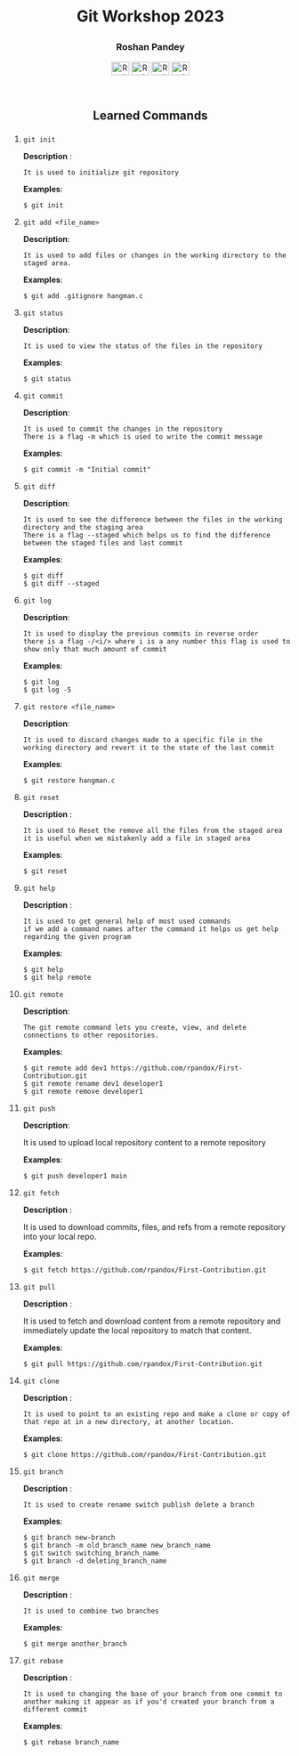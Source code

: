 # <p align='center'>Git Workshop 2023 <p>

### <p align='center'>Roshan Pandey</p>

<p align="center">
    <a href="https://www.facebook.com/R.Pandey198/" target="blank"
    ><img
        align="center"
        src="https://raw.githubusercontent.com/rahuldkjain/github-profile-readme-generator/master/src/images/icons/Social/facebook.svg"
        alt="Roshan Pandey"
        height="24"
        width="32"
    /></a>
    <a href="https://www.linkedin.com/in/rpandox/" target="blank"
    ><img
        align="center"
        src="https://raw.githubusercontent.com/rahuldkjain/github-profile-readme-generator/master/src/images/icons/Social/linked-in-alt.svg"
        alt="Roshan Pandey"
        height="24"
        width="32"
    /></a>
    <a href="https://github.com/rpandox" target="blank"
    ><img
        align="center"
        src="https://raw.githubusercontent.com/rahuldkjain/github-profile-readme-generator/master/src/images/icons/Social/github.svg"
        alt="Roshan Pandey"
        height="24"
        width="32"
    /></a>
       <a href="https://www.instagram.com/roshan_pandey097/" target="blank"
    ><img
        align="center"
        src="https://raw.githubusercontent.com/rahuldkjain/github-profile-readme-generator/master/src/images/icons/Social/instagram.svg"
        alt="Roshan Pandey"
        height="24"
        width="32"
    /></a>

</p>

<br>

## <p align='center'>Learned Commands</p>

1.  `git init`

    **Description** :

        It is used to initialize git repository

    **Examples**:

        $ git init

2.  `git add <file_name>`

    **Description**:

        It is used to add files or changes in the working directory to the staged area.

    **Examples**:

        $ git add .gitignore hangman.c

3.  `git status`

    **Description**:

        It is used to view the status of the files in the repository

    **Examples**:

        $ git status

4.  `git commit `

    **Description**:

        It is used to commit the changes in the repository
        There is a flag -m which is used to write the commit message

    **Examples**:

        $ git commit -m "Initial commit"

5.  `git diff`

    **Description**:

        It is used to see the difference between the files in the working directory and the staging area
        There is a flag --staged which helps us to find the difference between the staged files and last commit
    **Examples**:

        $ git diff
        $ git diff --staged

6.  `git log`

    **Description**:

        It is used to display the previous commits in reverse order
        there is a flag -/<i/> where i is a any number this flag is used to show only that much amount of commit 

    **Examples**:

        $ git log
        $ git log -5

7.  `git restore <file_name>`

    **Description**:

        It is used to discard changes made to a specific file in the working directory and revert it to the state of the last commit

    **Examples**:

        $ git restore hangman.c

8.  `git reset`

    **Description** :

        It is used to Reset the remove all the files from the staged area
        it is useful when we mistakenly add a file in staged area 

    **Examples**:

        $ git reset

9.  `git help`

    **Description** :

        It is used to get general help of most used commands
        if we add a command names after the command it helps us get help regarding the given program

    **Examples**:

        $ git help
        $ git help remote


10. `git remote`
    
    **Description**:

     	The git remote command lets you create, view, and delete connections to other repositories.

			
    **Examples**:

        $ git remote add dev1 https://github.com/rpandox/First-Contribution.git
        $ git remote rename dev1 developer1
        $ git remote remove developer1

11. `git push`

    **Description**:

 
    It is used to upload local repository content to a remote repository

     
    **Examples**:

        $ git push developer1 main

12. `git fetch`

    **Description** :

    It is used to download commits, files, and refs from a remote repository into your local repo.

    **Examples**:

        $ git fetch https://github.com/rpandox/First-Contribution.git

13. `git pull`


    **Description** :

    It is used to fetch and download content from a remote repository and immediately update the local repository to match that content.

    
    **Examples**:

        $ git pull https://github.com/rpandox/First-Contribution.git

14. `git clone`

    **Description** :

    	It is used to point to an existing repo and make a clone or copy of that repo at in a new directory, at another location.

    **Examples**:

        $ git clone https://github.com/rpandox/First-Contribution.git

15. `git branch`

    **Description** :

        It is used to create rename switch publish delete a branch

    **Examples**:

        $ git branch new-branch
        $ git branch -m old_branch_name new_branch_name
        $ git switch switching_branch_name
        $ git branch -d deleting_branch_name

16. `git merge `

    **Description** :

        It is used to combine two branches

    **Examples**:

        $ git merge another_branch

17. `git rebase`

    **Description** :

        It is used to changing the base of your branch from one commit to another making it appear as if you'd created your branch from a different commit

    **Examples**:

        $ git rebase branch_name


